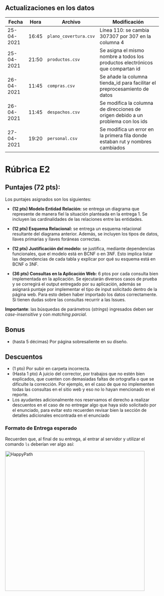 ## Actualizaciones en los datos

Fecha           | Hora      | Archivo         | Modificación
---------------- |--------- |--------------- |-------------
25-04-2021       | 16:45    | ```plano_covertura.csv```| Línea 110: se cambia 307307 por 307  en la columna 4
25-04-2021       | 21:50    | ```productos.csv```      | Se asigna el mismo nombre a todos los productos electrónicos que compartan id
26-04-2021       | 11:45    | ```compras.csv```        | Se añade la columna tienda_id para facilitar el preprocesamiento de datos
26-04-2021       | 11:45    | ```despachos.csv```      | Se modifica la columna de direcciones de origen debido a un problema con los ids
27-04-2021       | 19:20    | ```personal.csv```       | Se modifica un error en la primera fila donde estaban rut y nombres cambiados

# Rúbrica E2

## Puntajes (72 pts): 

Los puntajes asignados son los siguientes:

- **(12 pts) Modelo Entidad Relación:** se entrega un diagrama que represente de manera fiel la situación planteada en la entrega 1. Se incluyen las cardinalidades de las relaciones entre las entidades.

- **(12 pts) Esquema Relacional:** se entrega un esquema relacional resultante del diagrama anterior. Además, se incluyen los tipos de datos, llaves primarias y llaves foráneas correctas. 

- **(12 pts) Justificación del modelo:** se justifica, mediante dependencias funcionales, que el modelo está en BCNF o en 3NF. Esto implica listar las dependencias de cada tabla y explicar por qué su esquema está en BCNF o 3NF.

- **(36 pts) Consultas en la Aplicación Web:** 6 ptos por cada consulta bien implementada en la aplicación. Se ejecutarán diversos casos de prueba y se corregirá el output entregado por su aplicación, además se asignará puntaje por implementar el tipo de input solicitado dentro de la página web. Para esto deben haber importado los datos correctamente. Si tienen dudas sobre las consultas recurrir a las Issues.

 **Importante**: las búsquedas de parámetros (_strings_) ingresados deben ser _case-insensitive_ y con _matching parcial_.

 ## Bonus

- (hasta 5 décimas) Por página sobresaliente en su diseño.

## Descuentos

- (1 pto) Por subir en carpeta incorrecta.
- (Hasta 1 pto) A juicio del corrector, por trabajos que no estén bien explicados, que cuenten con demasiadas faltas de ortografía o que se dificulte la corrección. Por ejemplo, en el caso de que no implementen todas las consultas en el sitio web y eso no lo hayan mencionado en el reporte.
- Los ayudantes adicionalmente nos reservamos el derecho a realizar descuentos en el caso de no entregar algo que haya sido solicitado por el enunciado, para evitar esto recuerden revisar bien la sección de detalles adicionales encontrada en el enunciado

### Formato de Entrega esperado

Recuerden que, al final de su entrega, al entrar al servidor y utilizar el comando ```ls``` deberían ver algo así:


<img width="457" alt="HappyPath" src="https://user-images.githubusercontent.com/37157550/116116000-a80b2d80-a688-11eb-8b7e-d7cb6517d7fd.png">
